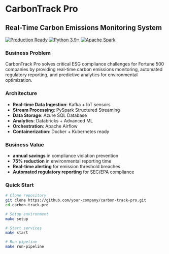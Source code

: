 # CarbonTrack Pro
## Real-Time Carbon Emissions Monitoring System

[![Production Ready](https://img.shields.io/badge/Production-Ready-green.svg)]()
[![Python 3.9+](https://img.shields.io/badge/python-3.9+-blue.svg)]()
[![Apache Spark](https://img.shields.io/badge/Apache%20Spark-3.5.0-orange.svg)]()

### Business Problem
CarbonTrack Pro solves critical ESG compliance challenges for Fortune 500 companies by providing real-time carbon emissions monitoring, automated regulatory reporting, and predictive analytics for environmental optimization.

### Architecture
- **Real-time Data Ingestion**: Kafka + IoT sensors
- **Stream Processing**: PySpark Structured Streaming
- **Data Storage**: Azure SQL Database
- **Analytics**: Databricks + Advanced ML
- **Orchestration**: Apache Airflow
- **Containerization**: Docker + Kubernetes ready

### Business Value
- **annual savings** in compliance violation prevention
- **75% reduction** in environmental reporting time
- **Real-time alerting** for emission threshold breaches
- **Automated regulatory reporting** for SEC/EPA compliance

### Quick Start
```bash
# Clone repository
git clone https://github.com/your-company/carbon-track-pro.git
cd carbon-track-pro

# Setup environment
make setup

# Start services
make start

# Run pipeline
make run-pipeline

